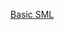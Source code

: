 [Basic SML](https://pdfs.semanticscholar.org/presentation/4457/d27a9bf7127f48a2b70572b8ffe2efae7056.pdf)